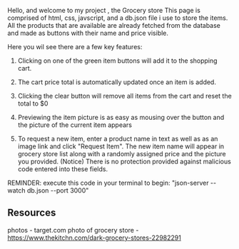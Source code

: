 Hello, and welcome to my project , the Grocery store
This page is comprised of html, css, javscript, and a db.json file 
i use to store the items. 
All the products that are available are already fetched from the database
and made as buttons with their name and price visible.

Here you wil see there are a few key features:

1) Clicking on one of the green item buttons will add it to the shopping cart.

2) The cart price total is automatically updated once an item is added.

3) Clicking the clear button will remove all items from the cart and reset the total to $0

4) Previewing the item picture is as easy as mousing over the button and the picture of the current 
item appears

5) To request a new item, enter a product name in text as well as as an image link and click "Request Item".
The new item name will appear in grocery store list along with a randomly assigned price and the picture you provided.
(Notice) There is no protection provided against malicious code entered into these fields.

REMINDER: execute this code in your terminal to begin: "json-server --watch db.json --port 3000"



## Resources

photos - target.com
photo of grocery store - https://www.thekitchn.com/dark-grocery-stores-22982291
